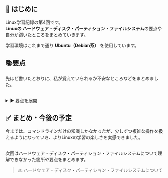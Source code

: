 ## 🔰 はじめに

Linux学習記録の第4回です。  
**Linuxの ハードウェア・ディスク・パーティション・ファイルシステム**の要点や自分が躓いたところをまとめていきます。

学習環境はこれまで通り **Ubuntu（Debian系）** を使用しています。

## 📚要点

先ほど書いたとおりに、私が覚えていられるか不安なところなどをまとめました。<br></br>

<details>
<summary>▶️ 要点を展開</summary>

<br></br>
<b>【procディレクトリについて】</b>

procディレクトリ：ファイルという形式で、本来見えないシステムとプロセスの情報を扱うための、procfs をマウントしたディレクトリのことです。
<br></br>


`cat proc/meminfo`：メモリの情報を表示するコマンド

`cat/proc/cpuinfo`：CPU情報を表示するコマンド
<br></br>

<b>【カーネルについて】</b>
<br></br>

カーネルは、プロセスの内容を直接見れないため、ファイル(sysファイル)を通じて情報にアクセスします。

`ls -l /sys/block` コマンドを用いて、実際に sysファイルに何が入っているのか確認してみたものです。
<br></br>

<img width="541" height="181" alt="スクリーンショット 2025-07-16 182926" src="https://github.com/user-attachments/assets/4b527024-f406-4a70-902a-aee16ea9f821" />
<br></br>

赤線部を見てみると、sr0 （CD/DVD ドライブ（光学ドライブを表すブロックデバイス）が確認できます。
<br></br>

---

<b>【パーティションについて】</b>
<br></br>

パーティション：1つの物理ディスクを“いくつかの部屋”に区切ることです。

パーティションの管理方式は以下の二つです。

| パーティション管理方式       | 特徴                                                                                                                                         | 管理コマンド（Linuxの場合） |
|------------------------------|----------------------------------------------------------------------------------------------------------------------------------------------|-----------------------------|
| **MBR**<br>(Master Boot Record) | ・従来から利用されている管理方式<br>・パーティションサイズに制限がある（約2.2TBまで）<br>・パーティション数に制限がある（4パーティションまで）      | parted / fdisk              |
| **GPT**<br>(GUID Partition Table) | ・MBRよりも新しい方式<br>・パーティションサイズに実質制限がない（理論的には約9.4ZBまで）<br>・パーティション数に実質制限がない（ディスクの予約領域やOSに依存） | parted / gdisk              |

---

<b>【MBRにおけるパーティションの種類】</b>

MBR（Master Boot Record）方式のディスクでは、以下の3種類のパーティションを扱うことができます。
<br>

🔹 基本パーティション・拡張パーティション・論理パーティション

| 種別             | デバイス名例         |
|------------------|----------------------|
| 基本パーティション     | `/dev/sda1`           |
| 基本パーティション     | `/dev/sda2`           |
| 基本パーティション     | `/dev/sda3`           |
| 拡張パーティション     | `/dev/sda4`（論理パーティションの“箱”） |
| └ 論理パーティション | `/dev/sda5`以降        |


・特徴
- 4つのパーティションのうち、3つが基本パーティション
- 3つ目は拡張パーティション（直接データは入れられない「器」のようなもの）
- 拡張パーティションの中に、論理パーティションを適当な数入れる（いくつでも作れる）
- GPTの最大パーティション数は128個が標準で数が多い

---

<b>【マウントについて】</b>
マウント：パーティション領域をディレクトリと関連付けて利用する仕組みのことです。
<br>

Linuxでは、外部ストレージ（USBなど）をそのまま使えるようにはなりません。そこで、Linuxのどこかのディレクトリに結び付ける必要があります。
これを「マウント」と呼びます。

<br>

以下のディレクトリは、ルート領域（`/`）とは別のパーティションで構成することがよくあります。

| ディレクトリ・領域 | 主な利用目的 |
|-------------------|----------------------------|
| `/boot`           | 起動用のファイル、カーネルの本体 |
| `/home`           | 一般ユーザーのホームディレクトリ |
| `/var`            | メールボックス、Webディレクトリ、ログファイルなど |
| スワップ領域      | 仮想メモリとして使用される |


- `/home` を分ければ、OSを入れ直してもユーザーデータは残る
- `/var` を分ければ、ログ肥大化でシステムが止まるのを防げる
- `/boot` を分けることで、起動時の安全性が確保される
---

<strong>【partedコマンド】</strong>

`parted` は、Linuxでディスクのパーティションを管理するためのコマンドラインツールです。  
MBR（DOSパーティション）と GPT（GUIDパーティションテーブル）の両方をサポートし、大容量ディスク（2TB超）にも対応しています。
<br>
主な機能
- **MBRとGPTの両対応**
- **2TB以上の大容量ディスクも扱える**
- **対話モード**と**非対話モード**の両方に対応
- **パーティションサイズの変更（resizepart）** や **削除・作成** が可能
- **スクリプトや自動化**に向いたオプションを持つ











</details>





## ✅ まとめ・今後の予定

今までは、コマンドラインだけの知識しかなかったが、少しずつ複雑な操作を扱えるようになっていき、よりLinuxの学習の楽しさを実感できました。<br></br>

次回はハードウェア・ディスク・パーティション・ファイルシステムについて理解できなかった箇所や要点をまとめます。
> 🔜 ハードウェア・ディスク・パーティション・ファイルシステムについて
